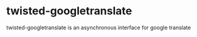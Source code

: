 # twisted-googletranslate

twisted-googletranslate is an asynchronous interface for google 
translate

[twisted]: http://twistedmatrix.com/

